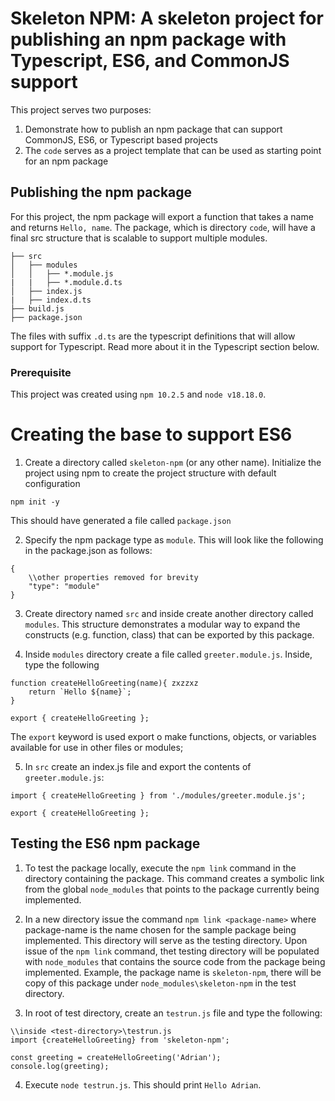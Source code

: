 # Skeleton NPM: A skeleton project for publishing an npm package with Typescript, ES6, and CommonJS support

This project serves two purposes:

1. Demonstrate how to publish an npm package that can support CommonJS, ES6, or Typescript based projects
2. The `code` serves as a project template that can be used as starting point for an npm package

## Publishing the npm package

For this project, the npm package will export a function that takes a name and returns `Hello, name`. The package, which is directory `code`, will have a final src structure that is scalable to support multiple modules.

```
├── src
│   ├── modules
│   │   ├── *.module.js
|   |   ├── *.module.d.ts
│   ├── index.js
|   ├── index.d.ts
├── build.js
├── package.json
```

The files with suffix `.d.ts` are the typescript definitions that will allow support for Typescript. Read more about it in the Typescript section below.

### Prerequisite

This project was created using `npm 10.2.5` and `node v18.18.0`.

# Creating the base to support ES6

1. Create a directory called `skeleton-npm` (or any other name). Initialize the project using npm to create the project structure with default configuration

```
npm init -y
```

This should have generated a file called `package.json`

2. Specify the npm package type as `module`. This will look like the following in the package.json as follows:

```
{
    \\other properties removed for brevity
    "type": "module"
}
```

3. Create directory named `src` and inside create another directory called `modules`. This structure demonstrates a modular way to expand the constructs (e.g. function, class) that can be exported by this package.

4. Inside `modules` directory create a file called `greeter.module.js`. Inside, type the following

```
function createHelloGreeting(name){ zxzzxz
    return `Hello ${name}`;
}

export { createHelloGreeting };
```

The `export` keyword is used export o make functions, objects, or variables available for use in other files or modules;

5. In `src` create an index.js file and export the contents of `greeter.module.js`:

```
import { createHelloGreeting } from './modules/greeter.module.js';

export { createHelloGreeting };
```

## Testing the ES6 npm package

1. To test the package locally, execute the `npm link` command in the directory containing the package. This command creates a symbolic link from the global `node_modules` that points to the package currently being implemented.

2. In a new directory issue the command `npm link <package-name>` where package-name is the name chosen for the sample package being implemented. This directory will serve as the testing directory. Upon issue of the `npm link` command, thet testing directory will be populated with `node_modules` that contains the source code from the package being implemented. Example, the package name is `skeleton-npm`, there will be copy of this package under `node_modules\skeleton-npm` in the test directory.

3. In root of test directory, create an `testrun.js` file and type the following:

```
\\inside <test-directory>\testrun.js
import {createHelloGreeting} from 'skeleton-npm';

const greeting = createHelloGreeting('Adrian');
console.log(greeting); 
```

4. Execute `node testrun.js`. This should print `Hello Adrian`.